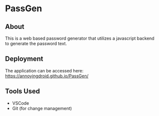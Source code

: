 # PassGen

## About
This is a web based password generator that utilizes a javascript backend to generate the password text.

## Deployment
The application can be accessed here: https://annoyingdroid.github.io/PassGen/

## Tools Used
* VSCode
* Git (for change management)
